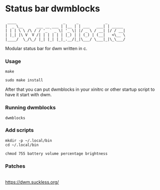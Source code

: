 Status bar dwmblocks
====================

```
 ____                     _     _            _
|  _ \__      ___ __ ___ | |__ | | ___   ___| | _____
| | | \ \ /\ / / '_ ` _ \| '_ \| |/ _ \ / __| |/ / __|
| |_| |\ V  V /| | | | | | |_) | | (_) | (__|   <\__ \
|____/  \_/\_/ |_| |_| |_|_.__/|_|\___/ \___|_|\_\___/

```


Modular status bar for dwm written in c.


### Usage
    
    make

    sudo make install

After that you can put dwmblocks in your xinitrc or other startup script to have it start with dwm.

### Running dwmblocks

    
    dwmblocks



### Add scripts 


    mkdir -p ~/.local/bin
    cd ~/.local/bin

    chmod 755 battery volume percentage brightness


### Patches

<br>
<a href=https://dwm.suckless.org/> https://dwm.suckless.org/ </a>
